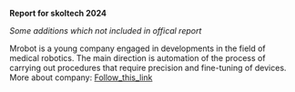 **Report for skoltech 2024**

*Some additions which not included in offical report*

Mrobot is a young company engaged in developments in the field of medical robotics. The main direction is automation of the process of carrying out procedures that require precision and fine-tuning of devices. More about company: [Follow_this_link](http://mrobots.ru/)
